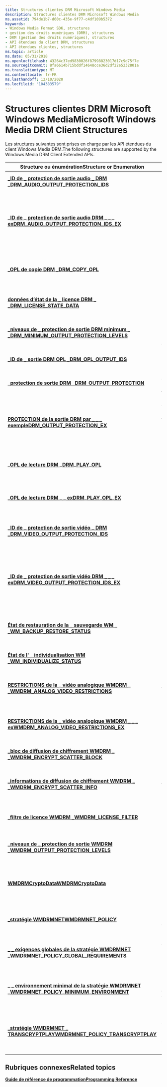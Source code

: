 ```yaml
---
title: Structures clientes DRM Microsoft Windows Media
description: Structures clientes DRM Microsoft Windows Media
ms.assetid: 794de1b7-d60c-435e-9f77-c4df109b5372
keywords:
- Windows Media Format SDK, structures
- gestion des droits numériques (DRM), structures
- DRM (gestion des droits numériques), structures
- API étendues du client DRM, structures
- API étendues clientes, structures
ms.topic: article
ms.date: 05/31/2018
ms.openlocfilehash: 43264c37ed9830026f87998823017d17c9d75f7e
ms.sourcegitcommit: 8fa6614b715bddf14648cce36d2df22e5232801a
ms.translationtype: MT
ms.contentlocale: fr-FR
ms.lasthandoff: 12/10/2020
ms.locfileid: "104383579"
---
```

# <a name="microsoft-windows-media-drm-client-structures"></a><span data-ttu-id="e6274-108">Structures clientes DRM Microsoft Windows Media</span><span class="sxs-lookup"><span data-stu-id="e6274-108">Microsoft Windows Media DRM Client Structures</span></span>

<span data-ttu-id="e6274-109">Les structures suivantes sont prises en charge par les API étendues du client Windows Media DRM.</span><span class="sxs-lookup"><span data-stu-id="e6274-109">The following structures are supported by the Windows Media DRM Client Extended APIs.</span></span>



| <span data-ttu-id="e6274-110">Structure ou énumération</span><span class="sxs-lookup"><span data-stu-id="e6274-110">Structure or Enumeration</span></span>                                                                    | <span data-ttu-id="e6274-111">Description</span><span class="sxs-lookup"><span data-stu-id="e6274-111">Description</span></span>                                                                                                                                                 |
|---------------------------------------------------------------------------------------------|-------------------------------------------------------------------------------------------------------------------------------------------------------------|
| [<span data-ttu-id="e6274-112">**\_ID de \_ protection de sortie audio \_ DRM \_**</span><span class="sxs-lookup"><span data-stu-id="e6274-112">**DRM\_AUDIO\_OUTPUT\_PROTECTION\_IDS**</span></span>](drm-audio-output-protection-ids.md)              | <span data-ttu-id="e6274-113">Contient une liste d’identificateurs de protection de sortie audio.</span><span class="sxs-lookup"><span data-stu-id="e6274-113">Contains a list of audio output protection identifiers.</span></span>                                                                                                     |
| [<span data-ttu-id="e6274-114">**\_ID de \_ protection de sortie audio DRM \_ \_ \_ ex**</span><span class="sxs-lookup"><span data-stu-id="e6274-114">**DRM\_AUDIO\_OUTPUT\_PROTECTION\_IDS\_EX**</span></span>](drm-audio-output-protection-ids-ex.md)       | <span data-ttu-id="e6274-115">Contient une liste d’identificateurs de protection de sortie audio.</span><span class="sxs-lookup"><span data-stu-id="e6274-115">Contains a list of audio output protection identifiers.</span></span> <span data-ttu-id="e6274-116">Cette structure étend **les \_ \_ ID de \_ protection \_ de sortie audio DRM** en ajoutant un numéro de version.</span><span class="sxs-lookup"><span data-stu-id="e6274-116">This structure extends **DRM\_AUDIO\_OUTPUT\_PROTECTION\_IDS** by adding a version number.</span></span>          |
| [<span data-ttu-id="e6274-117">**\_OPL de copie DRM \_**</span><span class="sxs-lookup"><span data-stu-id="e6274-117">**DRM\_COPY\_OPL**</span></span>](drmdrm-copy-opl.md)                                                   | <span data-ttu-id="e6274-118">Contient des informations sur les niveaux de protection de sortie spécifiés dans une licence pour les actions de copie.</span><span class="sxs-lookup"><span data-stu-id="e6274-118">Holds information about the output protection levels specified in a license for copy actions.</span></span>                                                               |
| [<span data-ttu-id="e6274-119">**données d’état de la \_ licence DRM \_ \_**</span><span class="sxs-lookup"><span data-stu-id="e6274-119">**DRM\_LICENSE\_STATE\_DATA**</span></span>](drmdrm-license-state-data.md)                              | <span data-ttu-id="e6274-120">Contient des informations sur les restrictions de licence pour un droit DRM.</span><span class="sxs-lookup"><span data-stu-id="e6274-120">Contains information about the license restrictions for a DRM right.</span></span>                                                                                        |
| [<span data-ttu-id="e6274-121">**\_niveaux de \_ protection de sortie DRM minimum \_ \_**</span><span class="sxs-lookup"><span data-stu-id="e6274-121">**DRM\_MINIMUM\_OUTPUT\_PROTECTION\_LEVELS**</span></span>](drmdrm-minimum-output-protection-levels.md) | <span data-ttu-id="e6274-122">Contient les niveaux de protection de sortie (OPLs) minimum pour la lecture de différents types de contenu.</span><span class="sxs-lookup"><span data-stu-id="e6274-122">Holds the minimum output protection levels (OPLs) for playback of various types of content.</span></span>                                                                 |
| [<span data-ttu-id="e6274-123">**\_ID de \_ sortie DRM OPL \_**</span><span class="sxs-lookup"><span data-stu-id="e6274-123">**DRM\_OPL\_OUTPUT\_IDS**</span></span>](drmdrm-opl-output-ids.md)                                      | <span data-ttu-id="e6274-124">Contient un certain nombre d’identificateurs de sortie OPL.</span><span class="sxs-lookup"><span data-stu-id="e6274-124">Holds a number of OPL output identifiers.</span></span>                                                                                                                   |
| [<span data-ttu-id="e6274-125">**\_protection de sortie DRM \_**</span><span class="sxs-lookup"><span data-stu-id="e6274-125">**DRM\_OUTPUT\_PROTECTION**</span></span>](drm-output-protection.md)                                    | <span data-ttu-id="e6274-126">Contient des informations sur une technologie de protection de sortie.</span><span class="sxs-lookup"><span data-stu-id="e6274-126">Holds information about an output protection technology.</span></span>                                                                                                    |
| [<span data-ttu-id="e6274-127">**PROTECTION de la sortie DRM par \_ \_ \_ exemple**</span><span class="sxs-lookup"><span data-stu-id="e6274-127">**DRM\_OUTPUT\_PROTECTION\_EX**</span></span>](drm-output-protection-ex.md)                             | <span data-ttu-id="e6274-128">Contient des informations sur une technologie de protection de sortie.</span><span class="sxs-lookup"><span data-stu-id="e6274-128">Holds information about an output protection technology.</span></span> <span data-ttu-id="e6274-129">Cette structure étend **la \_ \_ protection de la sortie DRM** en ajoutant un numéro de version.</span><span class="sxs-lookup"><span data-stu-id="e6274-129">This structure extends **DRM\_OUTPUT\_PROTECTION** by adding a version number.</span></span>                     |
| [<span data-ttu-id="e6274-130">**\_OPL de lecture DRM \_**</span><span class="sxs-lookup"><span data-stu-id="e6274-130">**DRM\_PLAY\_OPL**</span></span>](drmdrm-play-opl.md)                                                   | <span data-ttu-id="e6274-131">Contient des informations sur les OPLs spécifiés dans une licence pour les actions de lecture.</span><span class="sxs-lookup"><span data-stu-id="e6274-131">Holds information about the OPLs specified in a license for play actions.</span></span>                                                                                   |
| [<span data-ttu-id="e6274-132">**\_OPL de lecture DRM \_ \_ ex**</span><span class="sxs-lookup"><span data-stu-id="e6274-132">**DRM\_PLAY\_OPL\_EX**</span></span>](drm-play-opl-ex.md)                                               | <span data-ttu-id="e6274-133">Contient des informations étendues sur le OPLs spécifié dans une licence pour les actions de lecture.</span><span class="sxs-lookup"><span data-stu-id="e6274-133">Holds extended information about the OPLs specified in a license for play actions.</span></span>                                                                          |
| [<span data-ttu-id="e6274-134">**\_ID de \_ protection de sortie vidéo \_ DRM \_**</span><span class="sxs-lookup"><span data-stu-id="e6274-134">**DRM\_VIDEO\_OUTPUT\_PROTECTION\_IDS**</span></span>](drmdrm-video-output-protection-ids.md)           | <span data-ttu-id="e6274-135">Contient un tableau de structures de **\_ \_ \_ protection de sortie vidéo DRM** .</span><span class="sxs-lookup"><span data-stu-id="e6274-135">Holds an array of **DRM\_VIDEO\_OUTPUT\_PROTECTION** structures.</span></span>                                                                                            |
| [<span data-ttu-id="e6274-136">**\_ID de \_ protection de sortie vidéo DRM \_ \_ \_ ex**</span><span class="sxs-lookup"><span data-stu-id="e6274-136">**DRM\_VIDEO\_OUTPUT\_PROTECTION\_IDS\_EX**</span></span>](drm-video-output-protection-ids-ex.md)       | <span data-ttu-id="e6274-137">Contient un tableau de structures de **\_ \_ \_ protection de sortie vidéo DRM** .</span><span class="sxs-lookup"><span data-stu-id="e6274-137">Holds an array of **DRM\_VIDEO\_OUTPUT\_PROTECTION** structures.</span></span> <span data-ttu-id="e6274-138">Cette structure étend **les \_ \_ ID de \_ protection \_ de sortie vidéo DRM** en ajoutant un numéro de version.</span><span class="sxs-lookup"><span data-stu-id="e6274-138">This structure extends **DRM\_VIDEO\_OUTPUT\_PROTECTION\_IDS** by adding a version number.</span></span> |
| [<span data-ttu-id="e6274-139">**État de restauration de la \_ sauvegarde WM \_ \_**</span><span class="sxs-lookup"><span data-stu-id="e6274-139">**WM\_BACKUP\_RESTORE\_STATUS**</span></span>](wm-backup-restore-status.md)                             | <span data-ttu-id="e6274-140">Contient des informations sur une opération de sauvegarde ou de restauration de licence en attente.</span><span class="sxs-lookup"><span data-stu-id="e6274-140">Holds information about a pending license backup or restore operation.</span></span>                                                                                      |
| [<span data-ttu-id="e6274-141">**État de l' \_ individualisation WM \_**</span><span class="sxs-lookup"><span data-stu-id="e6274-141">**WM\_INDIVIDUALIZE\_STATUS**</span></span>](drmwm-individualize-status.md)                             | <span data-ttu-id="e6274-142">Contient des informations sur un processus d’individualisation en attente.</span><span class="sxs-lookup"><span data-stu-id="e6274-142">Holds information about a pending individualization process.</span></span>                                                                                                |
| [<span data-ttu-id="e6274-143">**RESTRICTIONS de la \_ vidéo analogique WMDRM \_ \_**</span><span class="sxs-lookup"><span data-stu-id="e6274-143">**WMDRM\_ANALOG\_VIDEO\_RESTRICTIONS**</span></span>](wmdrm-analog-video-restrictions.md)               | <span data-ttu-id="e6274-144">Contient des informations sur une restriction pour la diffusion de contenu en tant que vidéo analogique.</span><span class="sxs-lookup"><span data-stu-id="e6274-144">Holds information about a restriction for playing back content as analog video.</span></span>                                                                             |
| [<span data-ttu-id="e6274-145">**RESTRICTIONS de la \_ vidéo analogique WMDRM \_ \_ \_ ex**</span><span class="sxs-lookup"><span data-stu-id="e6274-145">**WMDRM\_ANALOG\_VIDEO\_RESTRICTIONS\_EX**</span></span>](wmdrm-analog-video-restrictions-ex.md)        | <span data-ttu-id="e6274-146">Contient des informations étendues sur une restriction pour la diffusion de contenu en tant que vidéo analogique.</span><span class="sxs-lookup"><span data-stu-id="e6274-146">Holds extended information about a restriction for playing back content as analog video.</span></span>                                                                    |
| [<span data-ttu-id="e6274-147">**\_bloc de diffusion de chiffrement WMDRM \_ \_**</span><span class="sxs-lookup"><span data-stu-id="e6274-147">**WMDRM\_ENCRYPT\_SCATTER\_BLOCK**</span></span>](wmdrm-encrypt-scatter-block.md)                       | <span data-ttu-id="e6274-148">Contient un bloc de données à chiffrer.</span><span class="sxs-lookup"><span data-stu-id="e6274-148">Contains a block of data to be encrypted.</span></span>                                                                                                                   |
| [<span data-ttu-id="e6274-149">**\_informations de diffusion de chiffrement WMDRM \_ \_**</span><span class="sxs-lookup"><span data-stu-id="e6274-149">**WMDRM\_ENCRYPT\_SCATTER\_INFO**</span></span>](wmdrm-encrypt-scatter-info.md)                         | <span data-ttu-id="e6274-150">Contient les informations nécessaires pour configurer l’interface [**IWMDRMEncryptScatter**](iwmdrmencryptscatter.md) en vue de son utilisation.</span><span class="sxs-lookup"><span data-stu-id="e6274-150">Contains information needed to configure the [**IWMDRMEncryptScatter**](iwmdrmencryptscatter.md) interface for use.</span></span>                                        |
| [<span data-ttu-id="e6274-151">**\_filtre de licence WMDRM \_**</span><span class="sxs-lookup"><span data-stu-id="e6274-151">**WMDRM\_LICENSE\_FILTER**</span></span>](wmdrm-license-filter.md)                                      | <span data-ttu-id="e6274-152">Contient des informations de filtrage pour créer des énumérations de licence.</span><span class="sxs-lookup"><span data-stu-id="e6274-152">Contains filtering information for creating license enumerations.</span></span>                                                                                           |
| [<span data-ttu-id="e6274-153">**\_niveaux de \_ protection de sortie WMDRM \_**</span><span class="sxs-lookup"><span data-stu-id="e6274-153">**WMDRM\_OUTPUT\_PROTECTION\_LEVELS**</span></span>](wmdrm-output-protection-levels.md)                 | <span data-ttu-id="e6274-154">Contient les niveaux de protection de sortie requis par une licence pour effectuer diverses actions.</span><span class="sxs-lookup"><span data-stu-id="e6274-154">Contains the output protections levels required by a license to perform various actions.</span></span>                                                                    |
| [<span data-ttu-id="e6274-155">**WMDRMCryptoData**</span><span class="sxs-lookup"><span data-stu-id="e6274-155">**WMDRMCryptoData**</span></span>](wmdrmcryptodata.md)                                                  | <span data-ttu-id="e6274-156">Contient des informations sur l’algorithme de chiffrement utilisé pour chiffrer et déchiffrer le contenu.</span><span class="sxs-lookup"><span data-stu-id="e6274-156">Contains information about the cryptographic algorithm used to encrypt and decrypt content.</span></span>                                                                 |
| [<span data-ttu-id="e6274-157">**\_stratégie WMDRMNET**</span><span class="sxs-lookup"><span data-stu-id="e6274-157">**WMDRMNET\_POLICY**</span></span>](wmdrmnet-policy.md)                                                 | <span data-ttu-id="e6274-158">Contient la stratégie à utiliser pour les opérations DRM Windows Media pour les périphériques réseau.</span><span class="sxs-lookup"><span data-stu-id="e6274-158">Contains the policy to be used for Windows Media DRM for Network Devices operations.</span></span>                                                                        |
| [<span data-ttu-id="e6274-159">**\_ \_ exigences globales de la stratégie WMDRMNET \_**</span><span class="sxs-lookup"><span data-stu-id="e6274-159">**WMDRMNET\_POLICY\_GLOBAL\_REQUIREMENTS**</span></span>](wmdrmnet-policy-global-requirements.md)       | <span data-ttu-id="e6274-160">Contient les exigences globales pour Windows Media DRM pour les périphériques réseau.</span><span class="sxs-lookup"><span data-stu-id="e6274-160">Holds global requirements for Windows Media DRM for Network Devices.</span></span>                                                                                        |
| [<span data-ttu-id="e6274-161">**\_ \_ environnement minimal de la stratégie WMDRMNET \_**</span><span class="sxs-lookup"><span data-stu-id="e6274-161">**WMDRMNET\_POLICY\_MINIMUM\_ENVIRONMENT**</span></span>](wmdrmnet-policy-minimum-environment.md)       | <span data-ttu-id="e6274-162">Contient les exigences de sécurité minimales pour Windows Media DRM pour les périphériques réseau.</span><span class="sxs-lookup"><span data-stu-id="e6274-162">Contains the minimum security requirements for Windows Media DRM for Network Devices.</span></span>                                                                       |
| [<span data-ttu-id="e6274-163">**\_stratégie WMDRMNET \_ TRANSCRYPTPLAY**</span><span class="sxs-lookup"><span data-stu-id="e6274-163">**WMDRMNET\_POLICY\_TRANSCRYPTPLAY**</span></span>](wmdrmnet-policy-transcryptplay.md)                  | <span data-ttu-id="e6274-164">Contient les informations de stratégie pour la diffusion de contenu à l’aide de Windows Media DRM pour les périphériques réseau.</span><span class="sxs-lookup"><span data-stu-id="e6274-164">Holds the policy information for playing content using Windows Media DRM for Network Devices.</span></span>                                                               |



 

## <a name="related-topics"></a><span data-ttu-id="e6274-165">Rubriques connexes</span><span class="sxs-lookup"><span data-stu-id="e6274-165">Related topics</span></span>

<dl> <dt>

[<span data-ttu-id="e6274-166">**Guide de référence de programmation**</span><span class="sxs-lookup"><span data-stu-id="e6274-166">**Programming Reference**</span></span>](drm-programming-reference.md)
</dt> </dl>

 

 




